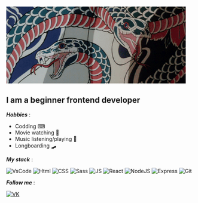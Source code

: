 [![Header](https://github.com/SmokenSpanish/SmokenSpanish/blob/main/assets/Jqq.gif)](https://github.com/SmokenSpanish/SmokenSpanish/blob/main/assets/Jqq.gif)

## I am a beginner frontend developer


_**Hobbies**_ :  
- Codding ⌨
- Movie watching 🍿
- Music listening/playing 🎼
- Longboarding 🛹


_**My stack**_ :  

![VsCode](https://img.shields.io/badge/-VsCode-0077B8?style=for-the-badge&logo=visualstudio)
![Html](https://img.shields.io/badge/-HTML-E44D26?style=for-the-badge&logo=html5&logoColor=272822)
![CSS](https://img.shields.io/badge/-CSS-0D73B7?style=for-the-badge&logo=CSS3&logoColor=272822)
![Sass](https://img.shields.io/badge/-Sass-CC6699?style=for-the-badge&logo=Sass&logoColor=ffffff)
![JS](https://img.shields.io/badge/-JS-F3CB37?style=for-the-badge&logo=javascript&logoColor=272822)
![React](https://img.shields.io/badge/-React-blue?style=for-the-badge&logo=react)
![NodeJS](https://img.shields.io/badge/-NODE-46483E?style=for-the-badge&logo=node.js)
![Express](https://img.shields.io/badge/-Express-46483E?style=for-the-badge&logo=Express)
![Git](https://img.shields.io/badge/-Git-46483E?style=for-the-badge&logo=Git)

_**Follow me**_ :

[![VK](https://img.shields.io/badge/-VK-46483E?style=for-the-badge&logo=VK)](https://vk.com/smokenspanish)



<!--
- 🔭 I’m currently working on ...
- 🌱 I’m currently learning ...
- 👯 I’m looking to collaborate on ...
- 🤔 I’m looking for help with ...
- 💬 Ask me about ...
- 📫 How to reach me: ...
- 😄 Pronouns: ...
- ⚡ Fun fact: ...
-->
